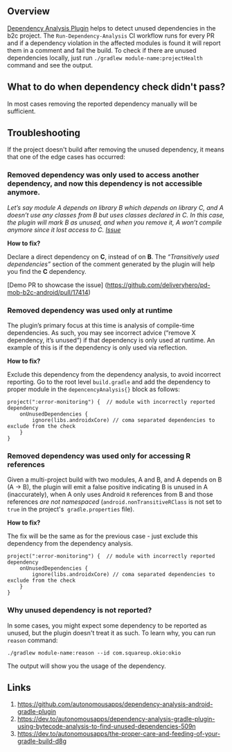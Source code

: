 ## Overview
[Dependency Analysis Plugin](https://github.com/autonomousapps/dependency-analysis-android-gradle-plugin) helps to detect unused dependencies in the b2c project. The `Run-Dependency-Analysis` CI workflow runs for every PR and if a dependency violation in the affected modules is found it will report them in a comment and fail the build.
To check if there are unused dependencies locally, just run `./gradlew module-name:projectHealth` command and see the output.

## What to do when dependency check didn't pass?

In most cases removing the reported dependency manually will be sufficient.

## Troubleshooting

If the project doesn't build after removing the unused dependency, it means that one of the edge cases has occurred:

### Removed dependency was only used to access another dependency, and now this dependency is not accessible anymore.
*Let’s say module A depends on library B which depends on library C, and A doesn’t use any classes from B but uses classes declared in C. In this case, the plugin will mark B as unused, and when you remove it, A won’t compile anymore since it lost access to C. [Issue](https://github.com/autonomousapps/dependency-analysis-android-gradle-plugin/issues/686)*

**How to fix?**

Declare a direct dependency on **C**, instead of on **B**. The *“Transitively used dependencies”* section of the comment generated by the plugin will help you find the **C** dependency.

[Demo PR to showcase the issue] (https://github.com/deliveryhero/pd-mob-b2c-android/pull/17414)

### Removed dependency was used only at runtime
The plugin’s primary focus at this time is analysis of compile-time dependencies. As such, you may see incorrect advice (“remove X dependency, it’s unused”) if that dependency is only used at runtime. An example of this is if the dependency is only used via reflection.

**How to fix?**

Exclude this dependency from the dependency analysis, to avoid incorrect reporting. Go to the root level `build.gradle` and add the dependency to proper module in the `depencencyAnalysis{}` block as follows:

```
project(":error-monitoring") {  // module with incorrectly reported dependency
    onUnusedDependencies {  
        ignore(libs.androidxCore) // coma separated dependencies to exclude from the check
    }  
}
```

### Removed dependency was used only for accessing R references

Given a multi-project build with two modules, A and B, and A depends on B (A → B), the plugin will emit a false positive indicating B is unused in A (inaccurately), when A only uses Android `R` references from B and those references _are not namespaced_ (`android.nonTransitiveRClass` is not set to `true` in the project's  `gradle.properties` file).

**How to fix?**

The fix will be the same as for the previous case - just exclude this dependency from the dependency analysis.

```
project(":error-monitoring") {  // module with incorrectly reported dependency
    onUnusedDependencies {  
        ignore(libs.androidxCore) // coma separated dependencies to exclude from the check
    }  
}

```

### Why unused dependency is not reported?
In some cases, you might expect some dependency to be reported as unused, but the plugin doesn't treat it as such. To learn why, you can run `reason` command:

```
./gradlew module-name:reason --id com.squareup.okio:okio
```

The output will show you the usage of the dependency.

## Links
1. https://github.com/autonomousapps/dependency-analysis-android-gradle-plugin
2. https://dev.to/autonomousapps/dependency-analysis-gradle-plugin-using-bytecode-analysis-to-find-unused-dependencies-509n
3. https://dev.to/autonomousapps/the-proper-care-and-feeding-of-your-gradle-build-d8g
